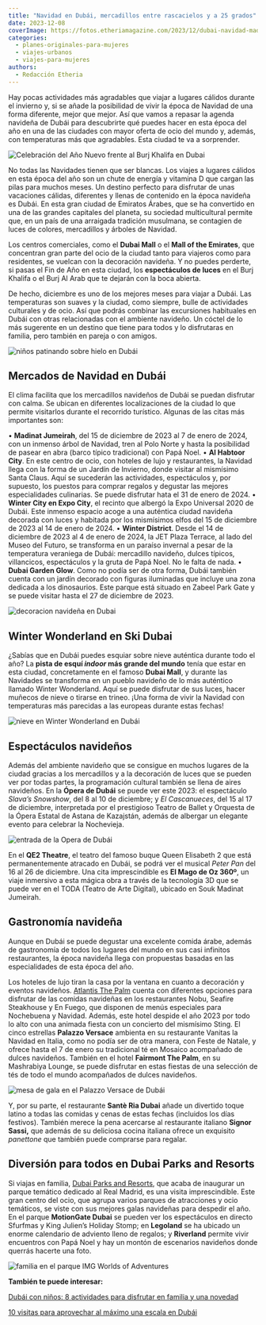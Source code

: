 ```yaml
---
title: "Navidad en Dubái, mercadillos entre rascacielos y a 25 grados"
date: 2023-12-08
coverImage: https://fotos.etheriamagazine.com/2023/12/dubai-navidad-madinat-jumeirah.jpg
categories: 
  - planes-originales-para-mujeres
  - viajes-urbanos
  - viajes-para-mujeres
authors: 
  - Redacción Etheria
---
```


Hay pocas actividades más agradables que viajar a lugares cálidos durante el invierno y, 
si se añade la posibilidad de vivir la época de Navidad de una forma diferente, mejor 
que mejor. Así que vamos a repasar la agenda navideña de Dubái para descubrirte qué 
puedes hacer en esta época del año en una de las ciudades con mayor oferta de ocio del 
mundo y, además, con temperaturas más que agradables. Esta ciudad te va a sorprender. 

![Celebración del Año Nuevo frente al Burj Khalifa en Dubai](https://fotos.etheriamagazine.com/2023/12/dubai-burj-khalifa-ano-nuevo.jpg "Celebración del Año Nuevo frente al Burj Khalifa. © Turismo de Dubái.")

No todas las Navidades tienen que ser blancas. Los viajes a lugares cálidos en esta 
época del año son un chute de energía y vitamina D que cargan las pilas para muchos 
meses. Un destino perfecto para disfrutar de unas vacaciones cálidas, diferentes y 
llenas de contenido en la época navideña es Dubái. En esta gran ciudad de Emiratos 
Árabes, que se ha convertido en una de las grandes capitales del planeta, su sociedad 
multicultural permite que, en un país de una arraigada tradición musulmana, se contagien 
de luces de colores, mercadillos y árboles de Navidad. 

Los centros comerciales, como el **Dubai Mall** o el **Mall of the Emirates**, que 
concentran gran parte del ocio de la ciudad tanto para viajeros como para residentes, se 
vuelcan con la decoración navideña. Y no puedes perderte, si pasas el Fin de Año en esta 
ciudad, los **espectáculos de luces** en el Burj Khalifa o el Burj Al Arab que te 
dejarán con la boca abierta. 

De hecho, diciembre es uno de los mejores meses para viajar a Dubái. Las temperaturas 
son suaves y la ciudad, como siempre, bulle de actividades culturales y de ocio. Así que 
podrás combinar las excursiones habituales en Dubái con otras relacionadas con el 
ambiente navideño. Un cóctel de lo más sugerente en un destino que tiene para todos y lo 
disfrutaras en familia, pero también en pareja o con amigos. 

![niños patinando sobre hielo en Dubái](https://fotos.etheriamagazine.com/2023/12/dubai-navidad-patinaje-hielo.jpg "Aunque Dubái viva un eterno verano en Navidad es posible patinar sobre hielo. © Turismo de Dubái.")

## Mercados de Navidad en Dubái

El clima facilita que los mercadillos navideños de Dubái se puedan disfrutar con calma. 
Se ubican en diferentes localizaciones de la ciudad lo que permite visitarlos durante el 
recorrido turístico. Algunas de las citas más importantes son: 

• **Madinat Jumeirah**, del 15 de diciembre de 2023 al 7 de enero de 2024, con un 
inmenso árbol de Navidad, tren al Polo Norte y hasta la posibilidad de pasear en abra 
(barco típico tradicional) con Papá Noel. • **Al Habtoor City**. En este centro de ocio, 
con hoteles de lujo y restaurantes, la Navidad llega con la forma de un Jardín de 
Invierno, donde visitar al mismísimo Santa Claus. Aquí se sucederán las actividades, 
espectáculos y, por supuesto, los puestos para comprar regalos y degustar las mejores 
especialidades culinarias. Se puede disfrutar hata el 31 de enero de 2024. • **Winter 
City en Expo City**, el recinto que albergó la Expo Universal 2020 de Dubái. Este 
inmenso espacio acoge a una auténtica ciudad navideña decorada con luces y habitada por 
los mismísimos elfos del 15 de diciembre de 2023 al 14 de enero de 2024. • **Winter 
District**. Desde el 14 de diciembre de 2023 al 4 de enero de 2024, la JET Plaza 
Terrace, al lado del Museo del Futuro, se transforma en un paraíso invernal a pesar de 
la temperatura veraniega de Dubái: mercadillo navideño, dulces típicos, villancicos, 
espectáculos y la gruta de Papá Noel. No le falta de nada. • **Dubai Garden Glow**. Como 
no podía ser de otra forma, Dubái también cuenta con un jardín decorado con figuras 
iluminadas que incluye una zona dedicada a los dinosaurios. Este parque está situado en 
Zabeel Park Gate y se puede visitar hasta el 27 de diciembre de 2023. 

![decoracion navideña en Dubai](https://fotos.etheriamagazine.com/2023/12/dubai-navidad-madinat-jumeirah.jpg "En Madinat Jumeirah se celebra un bonito mercado de Navidad.")

## Winter Wonderland en Ski Dubai

¿Sabías que en Dubái puedes esquiar sobre nieve auténtica durante todo el año? La 
**pista de esquí _indoor_ más grande del mundo** tenía que estar en esta ciudad, 
concretamente en el famoso **Dubai Mall**, y durante las Navidades se transforma en un 
pueblo navideño de lo más auténtico llamado Winter Wonderland. Aquí se puede disfrutar 
de sus luces, hacer muñecos de nieve o tirarse en trineo. ¡Una forma de vivir la Navidad 
con temperaturas más parecidas a las europeas durante estas fechas! 

![nieve en Winter Wonderland en Dubái](https://fotos.etheriamagazine.com/2023/12/dubai-navidad-ski-dubai.jpg "Winter Wonderland lleva un pueblo navideño al corazón del Dubai Mall. © Turismo de Dubái.")

## Espectáculos navideños

Además del ambiente navideño que se consigue en muchos lugares de la ciudad gracias a 
los mercadillos y a la decoración de luces que se pueden ver por todas partes, la 
programación cultural también se llena de aires navideños. En la **Ópera de Dubái** se 
puede ver este 2023: el espectáculo _Slava’s Snowshow_, del 8 al 10 de diciembre; y _El 
Cascanueces_, del 15 al 17 de diciembre, interpretada por el prestigioso Teatro de 
Ballet y Orquesta de la Ópera Estatal de Astana de Kazajstán, además de albergar un 
elegante evento para celebrar la Nochevieja. 

![entrada de la Opera de Dubái](https://fotos.etheriamagazine.com/2023/12/Dubai-navidad-Opera-House-.jpg "Los espectáculos de la Ópera de Dubái son una cita imprescindible en las Navidades. © Turismo de Dubái.")

En el **QE2 Theatre**, el teatro del famoso buque Queen Elisabeth 2 que está 
permanentemente atracado en Dubái, se podrá ver el musical _Peter Pan_ del 16 al 26 de 
diciembre. Una cita imprescindible es **El Mago de Oz 360º**, un viaje inmersivo a esta 
mágica obra a través de la tecnología 3D que se puede ver en el TODA (Teatro de Arte 
Digital), ubicado en Souk Madinat Jumeirah. 

## Gastronomía navideña

Aunque en Dubái se puede degustar una excelente comida árabe, además de gastronomía de 
todos los lugares del mundo en sus casi infinitos restaurantes, la época navideña llega 
con propuestas basadas en las especialidades de esta época del año. 

Los hoteles de lujo tiran la casa por la ventana en cuanto a decoración y eventos 
navideños. [Atlantis The Palm](https://www.atlantis.com/) cuenta con diferentes opciones 
para disfrutar de las comidas navideñas en los restaurantes Nobu, Seafire Steakhouse y 
En Fuego, que disponen de menús especiales para Nochebuena y Navidad. Además, este hotel 
despide el año 2023 por todo lo alto con una animada fiesta con un concierto del 
mismísimo Sting. El cinco estrellas **Palazzo Versace** ambienta en su restaurante 
Vanitas la Navidad en Italia, como no podía ser de otra manera, con Feste de Natale, y 
ofrece hasta el 7 de enero su tradicional té en Mosaico acompañado de dulces navideños. 
También en el hotel **Fairmont The Palm**, en su Mashrabiya Lounge, se puede disfrutar 
en estas fiestas de una selección de tés de todo el mundo acompañados de dulces 
navideños. 

![mesa de gala en el Palazzo Versace de Dubái](https://fotos.etheriamagazine.com/2023/12/Dubai-navidad-Palazzo-Versace.jpg "Elegante mesa en el hotel Palazzo Versace. © Turismo de Dubái.")

Y, por su parte, el restaurante **Santè Ria Dubai** añade un divertido toque latino a 
todas las comidas y cenas de estas fechas (incluidos los días festivos). También merece 
la pena acercarse al restaurante italiano **Signor Sassi,** que además de su deliciosa 
cocina italiana ofrece un exquisito _panettone_ que también puede comprarse para 
regalar. 

## Diversión para todos en Dubai Parks and Resorts

Si viajas en familia, [Dubai Parks and Resorts](http://www.dubaiparksandresorts.com), 
que acaba de inaugurar un parque temático dedicado al Real Madrid, es una visita 
imprescindible. Este gran centro del ocio, que agrupa varios parques de atracciones y 
ocio temáticos, se viste con sus mejores galas navideñas para despedir el año. En el 
parque **MotionGate Dubai** se pueden ver los espectáculos en directo Sfurfmas y King 
Julien’s Holiday Stomp; en **Legoland** se ha ubicado un enorme calendario de adviento 
lleno de regalos; y **Riverland** permite vivir encuentros con Papá Noel y hay un montón 
de escenarios navideños donde querrás hacerte una foto. 

![familia en el parque IMG Worlds of Adventures](https://fotos.etheriamagazine.com/2023/12/dubai-navidad-IMG-WORLDS-OF-ADVENTURES.jpg "Ambientación navideña en © IMG Worlds of Adventures.")

**También te puede interesar:** 

[Dubái con niños: 8 actividades para disfrutar en familia y una 
novedad](https://etheriamagazine.com/2022/02/25/dubai-con-ninos-actividades-y-excursiones/) 

[10 visitas para aprovechar al máximo una escala en 
Dubái](https://etheriamagazine.com/2019/05/31/como-aprovechar-una-escala-en-dubai/)
